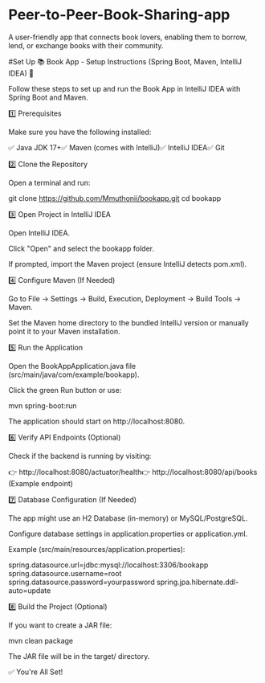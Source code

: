 # Peer-to-Peer-Book-Sharing-app
A user-friendly app that connects book lovers, enabling them to borrow, lend, or exchange books with their community. 

#Set Up
📚 Book App - Setup Instructions (Spring Boot, Maven, IntelliJ IDEA) 🚀

Follow these steps to set up and run the Book App in IntelliJ IDEA with Spring Boot and Maven.

1️⃣ Prerequisites

Make sure you have the following installed:

✅ Java JDK 17+✅ Maven (comes with IntelliJ)✅ IntelliJ IDEA✅ Git

2️⃣ Clone the Repository

Open a terminal and run:

git clone https://github.com/Mmuthonii/bookapp.git
cd bookapp

3️⃣ Open Project in IntelliJ IDEA

Open IntelliJ IDEA.

Click "Open" and select the bookapp folder.

If prompted, import the Maven project (ensure IntelliJ detects pom.xml).

4️⃣ Configure Maven (If Needed)

Go to File → Settings → Build, Execution, Deployment → Build Tools → Maven.

Set the Maven home directory to the bundled IntelliJ version or manually point it to your Maven installation.

5️⃣ Run the Application

Open the BookAppApplication.java file (src/main/java/com/example/bookapp).

Click the green Run button or use:

mvn spring-boot:run

The application should start on http://localhost:8080.

6️⃣ Verify API Endpoints (Optional)

Check if the backend is running by visiting:

👉 http://localhost:8080/actuator/health👉 http://localhost:8080/api/books (Example endpoint)

7️⃣ Database Configuration (If Needed)

The app might use an H2 Database (in-memory) or MySQL/PostgreSQL.

Configure database settings in application.properties or application.yml.

Example (src/main/resources/application.properties):

spring.datasource.url=jdbc:mysql://localhost:3306/bookapp
spring.datasource.username=root
spring.datasource.password=yourpassword
spring.jpa.hibernate.ddl-auto=update

8️⃣ Build the Project (Optional)

If you want to create a JAR file:

mvn clean package

The JAR file will be in the target/ directory.

✅ You're All Set!
